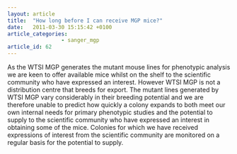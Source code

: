 ```yaml
---
layout: article
title:  "How long before I can receive MGP mice?"
date:   2011-03-30 15:15:42 +0100
article_categories: 
                 - sanger_mgp
article_id: 62
---
```


As the WTSI MGP generates the mutant mouse lines for phenotypic analysis we are keen to offer available mice whilst on the shelf to the scientific community who have expressed an interest. However WTSI MGP is not a distribution centre that breeds for export. The mutant lines generated by WTSI MGP vary considerably in their breeding potential and we are therefore unable to predict how quickly a colony expands to both meet our own internal needs for primary phenotypic studies and the potential to supply to the scientific community who have expressed an interest in obtaining some of the mice. Colonies for which we have received expressions of interest from the scientific community are monitored on a regular basis for the potential to supply.